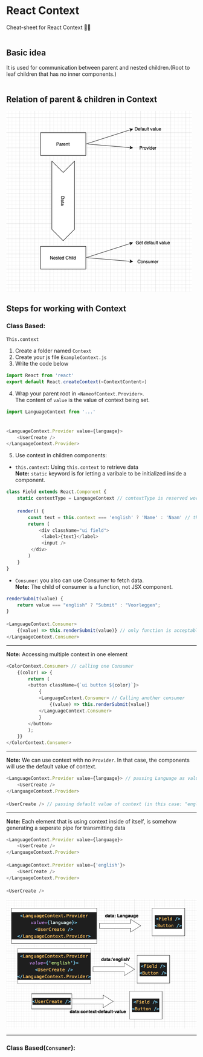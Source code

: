 # React Context
Cheat-sheet for React Context 👍🏻<br />
<br />


## Basic idea
It is used for communication between parent and nested children.(Root to leaf children that has no inner components.)
<br /><br />

## Relation of parent & children in Context
![alt text](./src/MdPics/Basic.png)

## Steps for working with Context
### Class Based:
`This.context`
1. Create a folder named `Context`  
2. Create your js file `ExampleContext.js`
3. Write the code below  

```javascript
import React from 'react'
export default React.createContext(<ContextContent>)
```

4. Wrap your parent root in `<NameofContext.Provider>`.
<br />The content of `value` is the value of context being set.
```javascript
import LanguageContext from '...'


<LanguageContext.Provider value={language}>
    <UserCreate />
</LanguageContext.Provider>
```

5. Use context in children components:<br />
- `this.context`: Using `this.context` to retrieve data <br />
**Note:** `static` keyword is for letting a varibale to be initialized inside a component.

```javascript
class Field extends React.Component {
    static contextType = LanguageContext // contextType is reserved word

    render() {
        const text = this.context === 'english' ? 'Name' : 'Naam' // this.context is the context being fetched from parent 
        return (
            <div className="ui field">
             <label>{text}</label>
             <input />
         </div>
        )
    }
}
```
- `Consumer`: you also can use Consumer to fetch data. <br />
**Note:** The child of consumer is a function, not JSX component.

```javascript
renderSubmit(value) {
    return value === "english" ? "Submit" : "Voorleggen";
}

<LanguageContext.Consumer>
    {(value) => this.renderSubmit(value)} // only function is acceptable
</LanguageContext.Consumer>
```

<hr>

**Note:** Accessing multiple context in one element

```javascript
<ColorContext.Consumer> // calling one Consumer
    {(color) => {
        return (
        <button className={`ui button ${color}`}>
            {
            <LanguageContext.Consumer> // Calling another consumer
                {(value) => this.renderSubmit(value)}
            </LanguageContext.Consumer>
            }
        </button>
        );
    }}
</ColorContext.Consumer>
```

<hr>

**Note:** We can use context with no `Provider`. In that case, the components will use the default value of context.

```javascript
<LanguageContext.Provider value={language}> // passing Language as value
    <UserCreate />
</LanguageContext.Provider>

<UserCreate /> // passing default value of context (in this case: "english")
```
<hr>

**Note:** Each element that is using context inside of itself, is somehow generating a seperate pipe for transmitting data

```javascript
<LanguageContext.Provider value={language}>
    <UserCreate />
</LanguageContext.Provider>

<LanguageContext.Provider value={'english'}>
    <UserCreate />
</LanguageContext.Provider>

<UserCreate />
```

![alt text](./src/MdPics/Pipes.png)

<hr>

### Class Based(`Consumer`):

